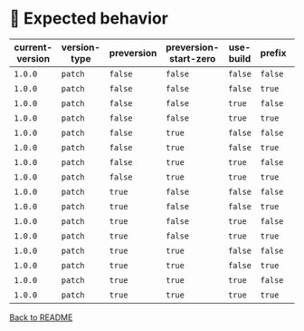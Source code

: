 # 🧪 Expected behavior

| current-version | version-type | preversion | preversion-start-zero | use-build | prefix | Result | Status |
|-----------------|--------------|------------|------------------------|-----------|--------|--------|--------|
| `1.0.0` | `patch` | `false` | `false` | `false` | `false` | `1.0.1` | ✅ |
| `1.0.0` | `patch` | `false` | `false` | `false` | `true` | `v1.0.1` | ✅ |
| `1.0.0` | `patch` | `false` | `false` | `true` | `false` | `1.0.1+1` | ✅ |
| `1.0.0` | `patch` | `false` | `false` | `true` | `true` | `v1.0.1+1` | ✅ |
| `1.0.0` | `patch` | `false` | `true` | `false` | `false` | `1.0.1` | ✅ |
| `1.0.0` | `patch` | `false` | `true` | `false` | `true` | `v1.0.1` | ✅ |
| `1.0.0` | `patch` | `false` | `true` | `true` | `false` | `1.0.1+1` | ✅ |
| `1.0.0` | `patch` | `false` | `true` | `true` | `true` | `v1.0.1+1` | ✅ |
| `1.0.0` | `patch` | `true` | `false` | `false` | `false` | `1.0.1` | ✅ |
| `1.0.0` | `patch` | `true` | `false` | `false` | `true` | `v1.0.1` | ✅ |
| `1.0.0` | `patch` | `true` | `false` | `true` | `false` | `1.0.1+1` | ✅ |
| `1.0.0` | `patch` | `true` | `false` | `true` | `true` | `v1.0.1+1` | ✅ |
| `1.0.0` | `patch` | `true` | `true` | `false` | `false` | `1.0.1` | ✅ |
| `1.0.0` | `patch` | `true` | `true` | `false` | `true` | `v1.0.1` | ✅ |
| `1.0.0` | `patch` | `true` | `true` | `true` | `false` | `1.0.1+1` | ✅ |
| `1.0.0` | `patch` | `true` | `true` | `true` | `true` | `v1.0.1+1` | ✅ |

[Back to README](../README.md)